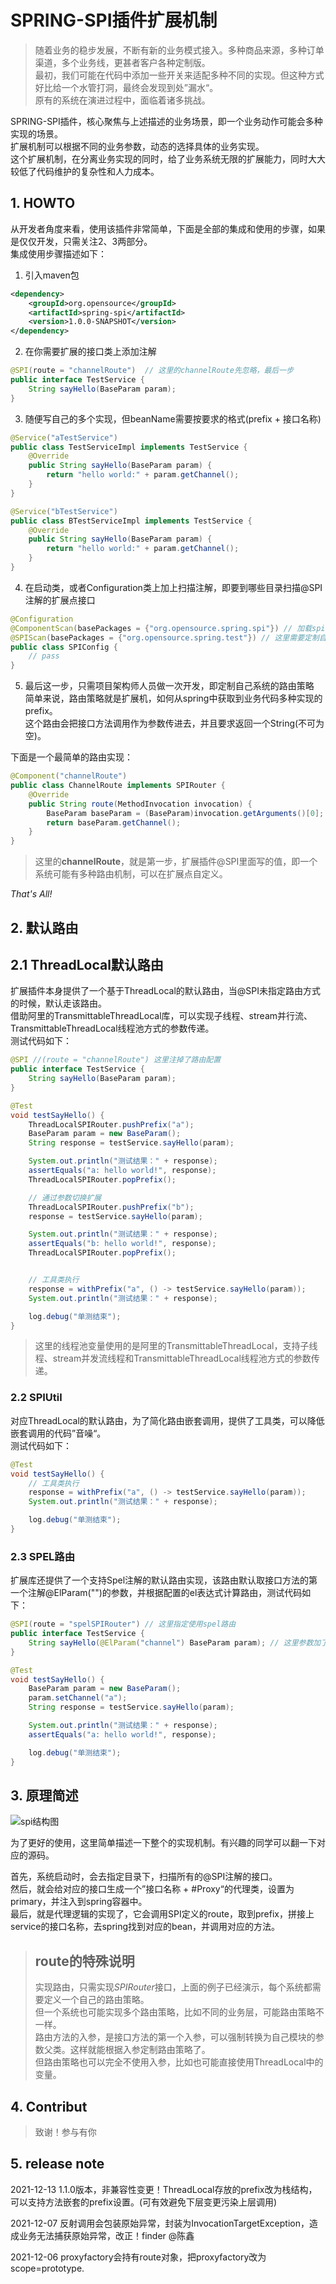 # SPRING-SPI插件扩展机制

> 随着业务的稳步发展，不断有新的业务模式接入。多种商品来源，多种订单渠道，多个业务线，更甚者客户各种定制版。  
> 最初，我们可能在代码中添加一些开关来适配多种不同的实现。但这种方式好比给一个水管打洞，最终会发现到处”漏水“。  
> 原有的系统在演进过程中，面临着诸多挑战。

SPRING-SPI插件，核心聚焦与上述描述的业务场景，即一个业务动作可能会多种实现的场景。  
扩展机制可以根据不同的业务参数，动态的选择具体的业务实现。  
这个扩展机制，在分离业务实现的同时，给了业务系统无限的扩展能力，同时大大较低了代码维护的复杂性和人力成本。

## 1. HOWTO
从开发者角度来看，使用该插件非常简单，下面是全部的集成和使用的步骤，如果是仅仅开发，只需关注2、3两部分。    
集成使用步骤描述如下：
1. 引入maven包
```xml
<dependency>
    <groupId>org.opensource</groupId>
	<artifactId>spring-spi</artifactId>
	<version>1.0.0-SNAPSHOT</version>
</dependency>
```

2. 在你需要扩展的接口类上添加注解
```java
@SPI(route = "channelRoute")  // 这里的channelRoute先忽略，最后一步
public interface TestService {
    String sayHello(BaseParam param);
}
```

3. 随便写自己的多个实现，但beanName需要按要求的格式(prefix + 接口名称)
```java
@Service("aTestService")
public class TestServiceImpl implements TestService {
    @Override
    public String sayHello(BaseParam param) {
        return "hello world:" + param.getChannel();
    }
}
```
```java
@Service("bTestService")
public class BTestServiceImpl implements TestService {
    @Override
    public String sayHello(BaseParam param) {
        return "hello world:" + param.getChannel();
    }
}
```

4. 在启动类，或者Configuration类上加上扫描注解，即要到哪些目录扫描@SPI注解的扩展点接口
```java
@Configuration
@ComponentScan(basePackages = {"org.opensource.spring.spi"}) // 加载spi相关的默认实现
@SPIScan(basePackages = {"org.opensource.spring.test"}) // 这里需要定制自己的扫描路径
public class SPIConfig {
    // pass
}
```

5. 最后这一步，只需项目架构师人员做一次开发，即定制自己系统的路由策略  
简单来说，路由策略就是扩展机，如何从spring中获取到业务代码多种实现的prefix。  
这个路由会把接口方法调用作为参数传进去，并且要求返回一个String(不可为空)。  

下面是一个最简单的路由实现：
```java
@Component("channelRoute")
public class ChannelRoute implements SPIRouter {
    @Override
    public String route(MethodInvocation invocation) {
        BaseParam baseParam = (BaseParam)invocation.getArguments()[0];
        return baseParam.getChannel();
    }
}
```
> 这里的**channelRoute**，就是第一步，扩展插件@SPI里面写的值，即一个系统可能有多种路由机制，可以在扩展点自定义。

*That's All!*

## 2. 默认路由

## 2.1 ThreadLocal默认路由
扩展插件本身提供了一个基于ThreadLocal的默认路由，当@SPI未指定路由方式的时候，默认走该路由。  
借助阿里的TransmittableThreadLocal库，可以实现子线程、stream并行流、TransmittableThreadLocal线程池方式的参数传递。  
测试代码如下：
```java
@SPI //(route = "channelRoute") 这里注掉了路由配置
public interface TestService {
    String sayHello(BaseParam param);
}
```
```java
@Test
void testSayHello() {
    ThreadLocalSPIRouter.pushPrefix("a");
    BaseParam param = new BaseParam();
    String response = testService.sayHello(param);

    System.out.println("测试结果：" + response);
    assertEquals("a: hello world!", response);
    ThreadLocalSPIRouter.popPrefix();

    // 通过参数切换扩展
    ThreadLocalSPIRouter.pushPrefix("b");
    response = testService.sayHello(param);

    System.out.println("测试结果：" + response);
    assertEquals("b: hello world!", response);
    ThreadLocalSPIRouter.popPrefix();


    // 工具类执行
    response = withPrefix("a", () -> testService.sayHello(param));
    System.out.println("测试结果：" + response);

    log.debug("单测结束");
}
```
> 这里的线程池变量使用的是阿里的TransmittableThreadLocal，支持子线程、stream并发流线程和TransmittableThreadLocal线程池方式的参数传递。

### 2.2 SPIUtil
对应ThreadLocal的默认路由，为了简化路由嵌套调用，提供了工具类，可以降低嵌套调用的代码”音噪“。  
测试代码如下：
```java
@Test
void testSayHello() {
    // 工具类执行
    response = withPrefix("a", () -> testService.sayHello(param));
    System.out.println("测试结果：" + response);

    log.debug("单测结束");
}
```

### 2.3 SPEL路由
扩展库还提供了一个支持Spel注解的默认路由实现，该路由默认取接口方法的第一个注解@ElParam("")的参数，并根据配置的el表达式计算路由，测试代码如下：
```java
@SPI(route = "spelSPIRouter") // 这里指定使用spel路由
public interface TestService {
    String sayHello(@ElParam("channel") BaseParam param); // 这里参数加了@ElParam的注解
}
```
```java
@Test
void testSayHello() {
    BaseParam param = new BaseParam();
    param.setChannel("a");
    String response = testService.sayHello(param);

    System.out.println("测试结果：" + response);
    assertEquals("a: hello world!", response);

    log.debug("单测结束");
}
```

## 3. 原理简述
![spi结构图](/assets/spi.png)  

为了更好的使用，这里简单描述一下整个的实现机制。有兴趣的同学可以翻一下对应的源码。

首先，系统启动时，会去指定目录下，扫描所有的@SPI注解的接口。  
然后，就会给对应的接口生成一个”接口名称 + #Proxy“的代理类，设置为primary，并注入到spring容器中。  
最后，就是代理逻辑的实现了，它会调用SPI定义的route，取到prefix，拼接上service的接口名称，去spring找到对应的bean，并调用对应的方法。  

> ## route的特殊说明
> 实现路由，只需实现*SPIRouter*接口，上面的例子已经演示，每个系统都需要定义一个自己的路由策略。  
> 但一个系统也可能实现多个路由策略，比如不同的业务层，可能路由策略不一样。  
> 路由方法的入参，是接口方法的第一个入参，可以强制转换为自己模块的参数父类。这样就能根据入参定制路由策略了。  
> 但路由策略也可以完全不使用入参，比如也可能直接使用ThreadLocal中的变量。  


## 4. Contribut

> 致谢！参与有你

## 5. release note
2021-12-13 1.1.0版本，非兼容性变更！ThreadLocal存放的prefix改为栈结构，可以支持方法嵌套的prefix设置。(可有效避免下层变更污染上层调用)

2021-12-07 反射调用会包装原始异常，封装为InvocationTargetException，造成业务无法捕获原始异常，改正！finder @陈鑫

2021-12-06 proxyfactory会持有route对象，把proxyfactory改为scope=prototype. 
